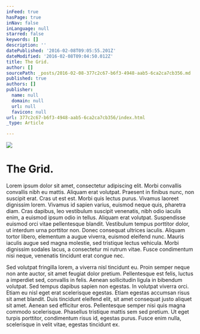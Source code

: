 ```yaml
---
inFeed: true
hasPage: true
inNav: false
inLanguage: null
starred: false
keywords: []
description: ''
datePublished: '2016-02-08T09:05:55.201Z'
dateModified: '2016-02-08T09:04:50.012Z'
title: The Grid.
author: []
sourcePath: _posts/2016-02-08-377c2c67-b6f3-4948-aab5-6ca2ca7cb356.md
published: true
authors: []
publisher:
  name: null
  domain: null
  url: null
  favicon: null
url: 377c2c67-b6f3-4948-aab5-6ca2ca7cb356/index.html
_type: Article

---
```

![](https://the-grid-user-content.s3-us-west-2.amazonaws.com/c97941c8-903a-436b-92a6-ed3f5c7f251f.jpg)

# The Grid.

Lorem ipsum dolor sit amet, consectetur adipiscing elit. Morbi convallis convallis nibh eu mattis. Aliquam erat volutpat. Praesent in finibus nunc, non suscipit erat. Cras ut est est. Morbi quis lectus purus. Vivamus laoreet dignissim lorem. Vivamus id sapien varius, euismod neque quis, pharetra diam. Cras dapibus, leo vestibulum suscipit venenatis, nibh odio iaculis enim, a euismod ipsum odio in tellus. Aliquam erat volutpat. Suspendisse euismod orci vitae pellentesque blandit. Vestibulum tempus porttitor dolor, ut interdum urna porttitor non. Donec consequat ultrices iaculis. Aliquam tortor libero, elementum a augue viverra, euismod eleifend nunc. Mauris iaculis augue sed magna molestie, sed tristique lectus vehicula. Morbi dignissim sodales lacus, a consectetur mi rutrum vitae. Fusce condimentum nisi neque, venenatis tincidunt erat congue nec.

Sed volutpat fringilla lorem, a viverra nisl tincidunt eu. Proin semper neque non ante auctor, sit amet feugiat dolor pretium. Pellentesque est felis, luctus a imperdiet sed, convallis in felis. Aenean sollicitudin ligula in bibendum volutpat. Sed tempus dapibus sapien non egestas. In volutpat viverra orci. Etiam eu nisl eget erat scelerisque egestas. Etiam egestas accumsan risus sit amet blandit. Duis tincidunt eleifend elit, sit amet consequat justo aliquet sit amet. Aenean sed efficitur eros. Pellentesque semper nisi quis magna commodo scelerisque. Phasellus tristique mattis sem sed pretium. Ut eget turpis porttitor, condimentum risus id, egestas purus. Fusce enim nulla, scelerisque in velit vitae, egestas tincidunt ex.